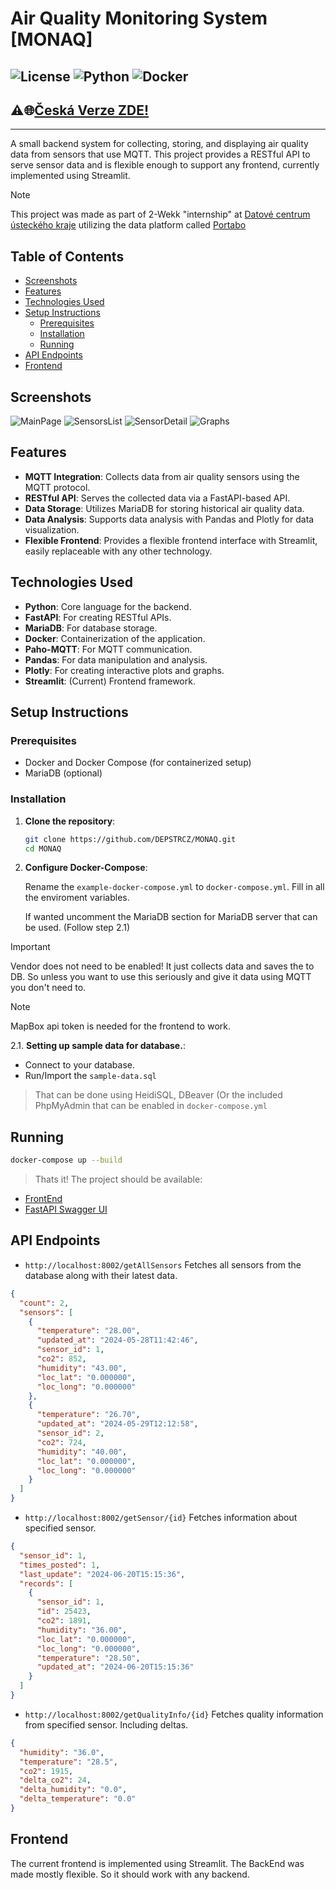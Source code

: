 # Air Quality Monitoring System [MONAQ]

![License](https://img.shields.io/badge/license-MIT-blue.svg)
![Python](https://img.shields.io/badge/python-3.8%2B-brightgreen.svg)
![Docker](https://img.shields.io/badge/docker-ready-blue)
---
## ⚠🌐[Česká Verze ZDE!](https://github.com/DEPSTRCZ/MONAQ/blob/main/README_cz.md)
---

A small backend system for collecting, storing, and displaying air quality data from sensors that use MQTT. This project provides a RESTful API to serve sensor data and is flexible enough to support any frontend, currently implemented using Streamlit.

> [!NOTE]
> This project was made as part of 2-Wekk "internship" at [Datové centrum ústeckého kraje](https://dcuk.cz/) utilizing the data platform called [Portabo](https://www.portabo.org/)

## Table of Contents

- [Screenshots](#screenshots)
- [Features](#features)
- [Technologies Used](#technologies-used)
- [Setup Instructions](#setup-instructions)
  - [Prerequisites](#prerequisites)
  - [Installation](#installation)
  - [Running](#running)
- [API Endpoints](#api-endpoints)
- [Frontend](#frontend)


## Screenshots
![MainPage](https://github.com/DEPSTRCZ/MONAQ/assets/77269898/2b8d9c0a-733b-4802-bdc7-c686d554744c)
![SensorsList](https://github.com/DEPSTRCZ/MONAQ/assets/77269898/c5a1d50f-4e37-4140-8b8f-c0c5ec24a4d3)
![SensorDetail](https://github.com/DEPSTRCZ/MONAQ/assets/77269898/e9cbf55a-cd00-43e9-a09f-bb73776851a1)
![Graphs](https://github.com/DEPSTRCZ/MONAQ/assets/77269898/1e3e591f-92ed-49e5-b18b-2196becf5ac0)


## Features

- **MQTT Integration**: Collects data from air quality sensors using the MQTT protocol.
- **RESTful API**: Serves the collected data via a FastAPI-based API.
- **Data Storage**: Utilizes MariaDB for storing historical air quality data.
- **Data Analysis**: Supports data analysis with Pandas and Plotly for data visualization.
- **Flexible Frontend**: Provides a flexible frontend interface with Streamlit, easily replaceable with any other technology.

## Technologies Used

- **Python**: Core language for the backend.
- **FastAPI**: For creating RESTful APIs.
- **MariaDB**: For database storage.
- **Docker**: Containerization of the application.
- **Paho-MQTT**: For MQTT communication.
- **Pandas**: For data manipulation and analysis.
- **Plotly**: For creating interactive plots and graphs.
- **Streamlit**: (Current) Frontend framework.

## Setup Instructions

### Prerequisites

- Docker and Docker Compose (for containerized setup)
- MariaDB (optional)

### Installation

1. **Clone the repository**:

   ```bash
   git clone https://github.com/DEPSTRCZ/MONAQ.git
   cd MONAQ
   ```

2. **Configure Docker-Compose**:

   Rename the `example-docker-compose.yml` to `docker-compose.yml`.
   Fill in all the enviroment variables.

   If wanted uncomment the MariaDB section for MariaDB server that can be used. (Follow step 2.1)

  > [!IMPORTANT]
  > Vendor does not need to be enabled! It just collects data and saves the to DB. So unless you want to use this seriously and give it data using MQTT you don't need to.

  > [!NOTE]
  > MapBox api token is needed for the frontend to work.

2.1. **Setting up sample data for database.**:
  - Connect to your database.
  - Run/Import the `sample-data.sql`
  > That can be done using HeidiSQL, DBeaver (Or the included PhpMyAdmin that can be enabled in `docker-compose.yml`

## Running
```bash
docker-compose up --build
```

> Thats it! The project should be available:
- [FrontEnd](http://localhost)
- [FastAPI Swagger UI](https://localhost:8002/docs)

## API Endpoints
- `http://localhost:8002/getAllSensors` Fetches all sensors from the database along with their latest data.
```json
{
  "count": 2,
  "sensors": [
    {
      "temperature": "28.00",
      "updated_at": "2024-05-28T11:42:46",
      "sensor_id": 1,
      "co2": 852,
      "humidity": "43.00",
      "loc_lat": "0.000000",
      "loc_long": "0.000000"
    },
    {
      "temperature": "26.70",
      "updated_at": "2024-05-29T12:12:58",
      "sensor_id": 2,
      "co2": 724,
      "humidity": "40.00",
      "loc_lat": "0.000000",
      "loc_long": "0.000000"
    }
  ]
}
```

- `http://localhost:8002/getSensor/{id}` Fetches information about specified sensor.
```json
{
  "sensor_id": 1,
  "times_posted": 1,
  "last_update": "2024-06-20T15:15:36",
  "records": [
    {
      "sensor_id": 1,
      "id": 25423,
      "co2": 1891,
      "humidity": "36.00",
      "loc_lat": "0.000000",
      "loc_long": "0.000000",
      "temperature": "28.50",
      "updated_at": "2024-06-20T15:15:36"
    }
  ]
}
```

- `http://localhost:8002/getQualityInfo/{id}` Fetches quality information from specified sensor. Including deltas.
```json
{
  "humidity": "36.0",
  "temperature": "28.5",
  "co2": 1915,
  "delta_co2": 24,
  "delta_humidity": "0.0",
  "delta_temperature": "0.0"
}
```

## Frontend

The current frontend is implemented using Streamlit.
The BackEnd was made mostly flexible. So it should work with any backend.
